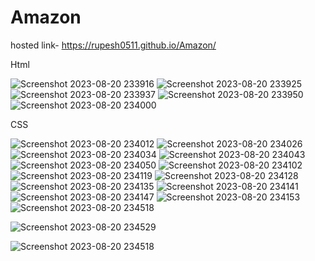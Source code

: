 # Amazon
hosted link-  https://rupesh0511.github.io/Amazon/

Html

![Screenshot 2023-08-20 233916](https://github.com/rupesh0511/Amazon/assets/69234169/6e882ef6-2a0b-4269-87ef-2034add208df)
![Screenshot 2023-08-20 233925](https://github.com/rupesh0511/Amazon/assets/69234169/2f5a5c9e-dd98-45f3-9556-146d7564e2a8)
![Screenshot 2023-08-20 233937](https://github.com/rupesh0511/Amazon/assets/69234169/befd975c-8860-496f-82ef-3d872e167e4f)
![Screenshot 2023-08-20 233950](https://github.com/rupesh0511/Amazon/assets/69234169/4f9298dd-d9dc-4e4b-8066-46e0290a89d2)
![Screenshot 2023-08-20 234000](https://github.com/rupesh0511/Amazon/assets/69234169/2e672cab-40db-4784-aed9-41b4f0fb8a47)


CSS


![Screenshot 2023-08-20 234012](https://github.com/rupesh0511/Amazon/assets/69234169/8ae5d7ec-d848-454e-9ed0-5d4146724c84)
![Screenshot 2023-08-20 234026](https://github.com/rupesh0511/Amazon/assets/69234169/35ebfa3a-fdbf-47d0-97bf-81ead03338c2)
![Screenshot 2023-08-20 234034](https://github.com/rupesh0511/Amazon/assets/69234169/53cd2558-af3d-4b58-982f-e0d14c6bcb27)
![Screenshot 2023-08-20 234043](https://github.com/rupesh0511/Amazon/assets/69234169/6f73fd1f-1675-4c2f-9482-7030eedffe10)
![Screenshot 2023-08-20 234050](https://github.com/rupesh0511/Amazon/assets/69234169/3ddd5314-f50a-4f64-aad4-55455e168cc3)
![Screenshot 2023-08-20 234102](https://github.com/rupesh0511/Amazon/assets/69234169/438c8df2-5e53-40a8-a083-4a69d9667eb8)
![Screenshot 2023-08-20 234119](https://github.com/rupesh0511/Amazon/assets/69234169/1bef493b-9b65-4297-879a-744293c97dcf)
![Screenshot 2023-08-20 234128](https://github.com/rupesh0511/Amazon/assets/69234169/932d322f-38bf-4863-a9f2-0d1ec1d75070)
![Screenshot 2023-08-20 234135](https://github.com/rupesh0511/Amazon/assets/69234169/e60e985d-34d7-4a38-94c4-926e5ff34bd0)
![Screenshot 2023-08-20 234141](https://github.com/rupesh0511/Amazon/assets/69234169/436868a8-5f02-4b08-b7eb-5d32baf371ee)
![Screenshot 2023-08-20 234147](https://github.com/rupesh0511/Amazon/assets/69234169/6b13a42c-3c08-495c-b977-aaa2eb593c93)
![Screenshot 2023-08-20 234153](https://github.com/rupesh0511/Amazon/assets/69234169/6c365fd0-8989-41de-b162-7c65cf8b9b7c)
![Screenshot 2023-08-20 234518](https://github.com/rupesh0511/Amazon/assets/69234169/d607d84b-df79-4733-913d-ced5e2b3b819)

![Screenshot 2023-08-20 234529](https://github.com/rupesh0511/Amazon/assets/69234169/1d2f6247-b5c3-4f9e-960c-a88c21271ea3)

![Screenshot 2023-08-20 234518](https://github.com/rupesh0511/Amazon/assets/69234169/0d668ac9-0167-415a-ade5-a983d3e26788)
